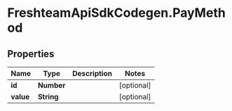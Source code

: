 # FreshteamApiSdkCodegen.PayMethod

## Properties

| Name      | Type       | Description | Notes      |
| --------- | ---------- | ----------- | ---------- |
| **id**    | **Number** |             | [optional] |
| **value** | **String** |             | [optional] |
